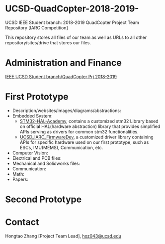 # UCSD-QuadCopter-2018-2019-
UCSD IEEE Student branch: 2018-2019 QuadCopter Project Team Repository  [IARC Competition]

This repository stores all files of our team as well as URLs to all other repository/sites/drive that stores our files.

# Administration and Finance

[IEEE UCSD Student branch/QuadCopter Prj 2018-2019](https://drive.google.com/drive/u/1/folders/0AGL5ImeNzr94Uk9PVA)

# First Prototype 

* Description/websites/images/diagrams/abstractions:
* Embedded System: 
  * [STM32-HAL-Academy](https://github.com/TsunamiTTT/STM32-HAL-Academy), contains a customized stm32 Library based on official HAL(hardware abstraction) library that provides simplified APIs serving as drivers for common stm32 functionalities.
  * [UCSD_IARC_FirmwareDev](https://github.com/Ayilay/UCSD_IARC_FirmwareDev), a customized driver library containing APIs for specific hardware used on our first prototype, such as ESCs, IMU(MEMS), Communication, etc.
* Computer Vision:
* Electrical and PCB files:
* Mechanical and Solidworks files:
* Communication:
* Math:
* Papers:



# Second Prototype





# Contact

Hongtao Zhang [Project Team Lead], <hoz043@ucsd.edu>

